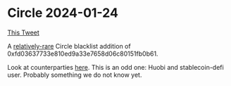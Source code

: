 # Circle 2024-01-24

[This Tweet](https://twitter.com/ChainArgos/status/1749978858370277811)

A [relatively-rare](blacklist/circle_vs_tether_blacklist.md) Circle blacklist addition of
0xfd03637733e810ed9a33e7658d06c80151fb0b61.

Look at counterparties [here](https://dashargos.chainargos.com/dashboards/57?To%20or%20From%20Address=0xfd03637733e810ed9a33e7658d06c80151fb0b61&Symbol=).
This is an odd one: Huobi and stablecoin-defi user.
Probably something we do not know yet.